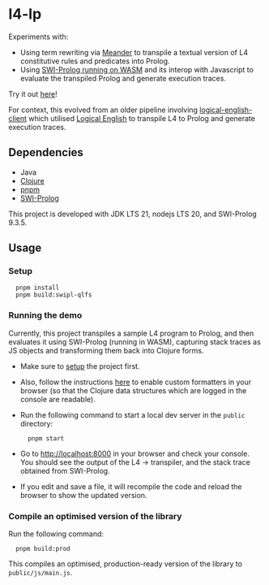 # l4-lp

Experiments with:
- Using term rewriting via [Meander](https://github.com/noprompt/meander) to
  transpile a textual version of L4 constitutive rules and predicates into Prolog.
- Using [SWI-Prolog running on WASM](https://github.com/SWI-Prolog/npm-swipl-wasm) 
  and its interop with Javascript to evaluate the transpiled Prolog and
  generate execution traces.

Try it out [here](https://smucclaw.github.io/l4-lp/)!

For context, this evolved from an older pipeline involving
[logical-english-client](https://github.com/smucclaw/logical-english-client)
which utilised [Logical English](https://github.com/smucclaw/LogicalEnglish)
to transpile L4 to Prolog and generate execution traces.

## Dependencies

- Java
- [Clojure](https://clojure.org/guides/install_clojure)
- [pnpm](https://pnpm.io/installation)
- [SWI-Prolog](https://www.swi-prolog.org/)

This project is developed with JDK LTS 21, nodejs LTS 20, and SWI-Prolog 9.3.5.

## Usage
### Setup
```shell
  pnpm install
  pnpm build:swipl-qlfs
```

### Running the demo
Currently, this project transpiles a sample L4 program to Prolog, and then
evaluates it using SWI-Prolog (running in WASM), capturing stack traces
as JS objects and transforming them back into Clojure forms.

- Make sure to [setup](#setup) the project first.
- Also, follow the instructions [here](https://github.com/binaryage/cljs-devtools/blob/master/docs/installation.md)
  to enable custom formatters in your browser
  (so that the Clojure data structures which are logged in the console are readable).

- Run the following command to start a local dev server in the `public` directory:

  ```shell
    pnpm start
  ```

- Go to <http://localhost:8000> in your browser and check your console.
  You should see the output of the L4 &rarr; transpiler, and the stack trace
  obtained from SWI-Prolog. 


- If you edit and save a file, it will recompile the code and reload the
  browser to show the updated version.

### Compile an optimised version of the library

Run the following command:

```shell
  pnpm build:prod
```

This compiles an optimised, production-ready version of the library to
`public/js/main.js`.